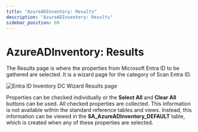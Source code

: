 ```yaml
---
title: "AzureADInventory: Results"
description: "AzureADInventory: Results"
sidebar_position: 60
---
```


# AzureADInventory: Results

The Results page is where the properties from Microsoft Entra ID to be gathered are selected. It is
a wizard page for the category of Scan Entra ID.

![Entra ID Inventory DC Wizard Results page](/images/accessanalyzer/12.0/admin/datacollector/azureadinventory/results.webp)

Properties can be checked individually or the **Select All** and **Clear All** buttons can be used.
All checked properties are collected. This information is not available within the standard
reference tables and views. Instead, this information can be viewed in the
**SA_AzureADInventory_DEFAULT** table, which is created when any of these properties are selected.

